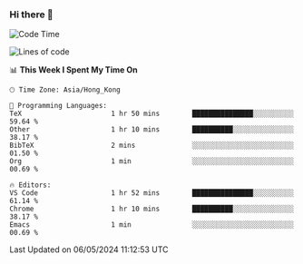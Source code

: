 ### Hi there 👋

<!--
**nicehiro/nicehiro** is a ✨ _special_ ✨ repository because its `README.md` (this file) appears on your GitHub profile.

Here are some ideas to get you started:

- 🔭 I’m currently working on ...
- 🌱 I’m currently learning ...
- 👯 I’m looking to collaborate on ...
- 🤔 I’m looking for help with ...
- 💬 Ask me about ...
- 📫 How to reach me: ...
- 😄 Pronouns: ...
- ⚡ Fun fact: ...
-->

<!--START_SECTION:waka-->
![Code Time](http://img.shields.io/badge/Code%20Time-322%20hrs%2010%20mins-blue)

![Lines of code](https://img.shields.io/badge/From%20Hello%20World%20I%27ve%20Written-2.7%20million%20lines%20of%20code-blue)

📊 **This Week I Spent My Time On** 

```text
🕑︎ Time Zone: Asia/Hong_Kong

💬 Programming Languages: 
TeX                      1 hr 50 mins        ███████████████░░░░░░░░░░   59.64 % 
Other                    1 hr 10 mins        ██████████░░░░░░░░░░░░░░░   38.17 % 
BibTeX                   2 mins              ░░░░░░░░░░░░░░░░░░░░░░░░░   01.50 % 
Org                      1 min               ░░░░░░░░░░░░░░░░░░░░░░░░░   00.69 % 

🔥 Editors: 
VS Code                  1 hr 52 mins        ███████████████░░░░░░░░░░   61.14 % 
Chrome                   1 hr 10 mins        ██████████░░░░░░░░░░░░░░░   38.17 % 
Emacs                    1 min               ░░░░░░░░░░░░░░░░░░░░░░░░░   00.69 % 
```


 Last Updated on 06/05/2024 11:12:53 UTC
<!--END_SECTION:waka-->
